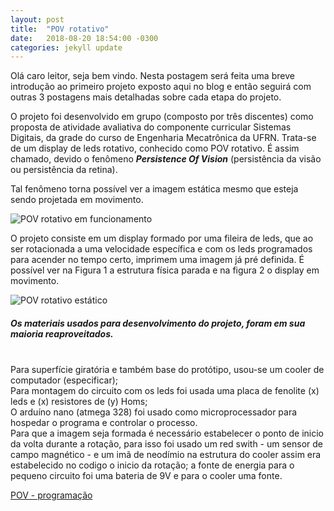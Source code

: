 ```yaml
---
layout: post
title:  "POV rotativo"
date:   2018-08-20 18:54:00 -0300
categories: jekyll update
---
```


Olá caro leitor, seja bem vindo. Nesta postagem será feita uma breve introdução ao primeiro projeto exposto aqui no blog e então seguirá com outras 3 postagens mais detalhadas sobre cada etapa do projeto.

O projeto foi desenvolvido em grupo (composto por três discentes) como proposta de atividade avaliativa do componente curricular Sistemas Digitais, da grade do curso de Engenharia Mecatrônica da UFRN. Trata-se de um display de leds rotativo, conhecido como POV rotativo. É assim chamado, devido o fenômeno ***Persistence Of Vision*** (persistência da visão ou persistência da retina). 

Tal fenômeno torna possível ver a imagem estática mesmo que esteja sendo projetada em movimento.

![POV rotativo em funcionamento](/mariaelenasilveira.github.io/images/em_funcionamento.jpg)

O projeto consiste em um display formado por uma fileira de leds, que ao ser rotacionada a uma velocidade específica e com os leds programados para acender no tempo certo, imprimem uma imagem já pré definida. É possível ver na Figura 1 a estrutura física parada e na figura 2 o display em movimento.
 
 ![POV rotativo estático](/mariaelenasilveira.github.io/images/estrutura_fisica.jpg "POV rotativo estático")

<h5>Os materiais usados para desenvolvimento do projeto, foram em sua maioria reaproveitados.</h5><br />
Para superfície giratória e também base do protótipo, usou-se um cooler de computador (especificar);<br />
Para montagem do circuito  com os leds foi usada uma placa de fenolite (x) leds e (x) resistores de (y) Homs;<br />
O arduíno nano (atmega 328) foi usado como microprocessador para hospedar o programa e controlar o processo.<br />
Para que a imagem seja formada é necessário estabelecer o ponto de inicio da volta durante a rotação, para isso foi usado um red swith - um sensor de campo magnético - e um imã de neodímio na estrutura do cooler assim era estabelecido no codigo o inicio da rotação; a fonte de energia para o pequeno circuito foi uma bateria de 9V e para o cooler uma fonte.

[POV - programação](https://mariaelenasilveira.github.io/jekyll/update/2018/08/20/bem-vindo-ao-jekyll.html "Clique e acesse agora!")

[jekyll-docs]: http://jekyllrb.com/docs/home
[jekyll-gh]:   https://github.com/jekyll/jekyll
[jekyll-talk]: https://talk.jekyllrb.com/
